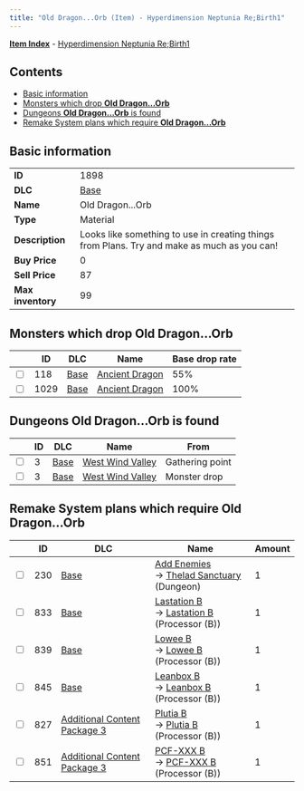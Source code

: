 ```yaml
---
title: "Old Dragon...Orb (Item) - Hyperdimension Neptunia Re;Birth1"
---
```


[**Item Index**](/neptunia/rb1/item/index.html) - [Hyperdimension Neptunia Re;Birth1](/neptunia/rb1)

## Contents

- [Basic information](#basic-information)
- [Monsters which drop **Old Dragon...Orb**](#monsters-which-drop-old-dragonorb)
- [Dungeons **Old Dragon...Orb** is found](#dungeons-old-dragonorb-is-found)
- [Remake System plans which require **Old Dragon...Orb**](#remake-system-plans-which-require-old-dragonorb)

## Basic information

|   |   |
| -- | -- |
| **ID** | 1898 |
| **DLC** | [Base](/neptunia/rb1/dlc/1-base.html) |
| **Name** | Old Dragon...Orb |
| **Type** | Material |
| **Description** | Looks like something to use in creating things from Plans. Try and make as much as you can! |
| **Buy Price** | 0 |
| **Sell Price** | 87 |
| **Max inventory** | 99 |

## Monsters which drop **Old Dragon...Orb**

|    | ID | DLC | Name | Base drop rate |
| -- | -- | --- | ---- | -------------- |
| <input type="checkbox" id="rb1-monster-1-118" class="trackbox" /> | 118 | [Base](/neptunia/rb1/dlc/1-base.html) | [Ancient Dragon](/neptunia/rb1/monster/1-118-ancient-dragon.html) | 55% |
| <input type="checkbox" id="rb1-monster-1-1029" class="trackbox" /> | 1029 | [Base](/neptunia/rb1/dlc/1-base.html) | [Ancient Dragon](/neptunia/rb1/monster/1-1029-ancient-dragon.html) | 100% |

## Dungeons **Old Dragon...Orb** is found

|    | ID | DLC | Name | From |
| -- | -- | --- | ---- | ---- |
| <input type="checkbox" id="rb1-dungeon-1-3" class="trackbox" /> | 3 | [Base](/neptunia/rb1/dlc/1-base.html) | [West Wind Valley](/neptunia/rb1/dungeon/1-3-west-wind-valley.html) | Gathering point |
| <input type="checkbox" id="rb1-dungeon-1-3" class="trackbox" /> | 3 | [Base](/neptunia/rb1/dlc/1-base.html) | [West Wind Valley](/neptunia/rb1/dungeon/1-3-west-wind-valley.html) | Monster drop |

## Remake System plans which require **Old Dragon...Orb**

|    | ID | DLC | Name | Amount |
| -- | -- | --- | ---- | ------ |
| <input type="checkbox" id="rb1-remake-1-230" class="trackbox" /> | 230 | [Base](/neptunia/rb1/dlc/1-base.html) | [Add Enemies](/neptunia/rb1/remake/1-230-add-enemies.html)<br />→ [Thelad Sanctuary](/neptunia/rb1/dungeon/1-5-thelad-sanctuary.html) (Dungeon) | 1 |
| <input type="checkbox" id="rb1-remake-1-833" class="trackbox" /> | 833 | [Base](/neptunia/rb1/dlc/1-base.html) | [Lastation B](/neptunia/rb1/remake/1-833-lastation-b.html)<br />→ [Lastation B](/neptunia/rb1/item/1-4133-lastation-b.html) (Processor (B)) | 1 |
| <input type="checkbox" id="rb1-remake-1-839" class="trackbox" /> | 839 | [Base](/neptunia/rb1/dlc/1-base.html) | [Lowee B](/neptunia/rb1/remake/1-839-lowee-b.html)<br />→ [Lowee B](/neptunia/rb1/item/1-4187-lowee-b.html) (Processor (B)) | 1 |
| <input type="checkbox" id="rb1-remake-1-845" class="trackbox" /> | 845 | [Base](/neptunia/rb1/dlc/1-base.html) | [Leanbox B](/neptunia/rb1/remake/1-845-leanbox-b.html)<br />→ [Leanbox B](/neptunia/rb1/item/1-4235-leanbox-b.html) (Processor (B)) | 1 |
| <input type="checkbox" id="rb1-remake-12-827" class="trackbox" /> | 827 | [Additional Content Package 3](/neptunia/rb1/dlc/12-pack3.html) | [Plutia B](/neptunia/rb1/remake/12-827-plutia-b.html)<br />→ [Plutia B](/neptunia/rb1/item/12-4078-plutia-b.html) (Processor (B)) | 1 |
| <input type="checkbox" id="rb1-remake-12-851" class="trackbox" /> | 851 | [Additional Content Package 3](/neptunia/rb1/dlc/12-pack3.html) | [PCF-XXX B](/neptunia/rb1/remake/12-851-pcf-xxx-b.html)<br />→ [PCF-XXX B](/neptunia/rb1/item/12-4295-pcf-xxx-b.html) (Processor (B)) | 1 |